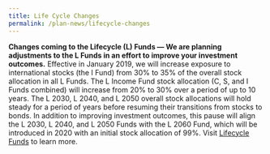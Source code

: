 ```yaml
---
title: Life Cycle Changes
permalink: /plan-news/lifecycle-changes
---
```

**Changes coming to the Lifecycle (L) Funds &#8212; We are planning adjustments to the L Funds in an effort to improve your investment outcomes.** Effective in January 2019, we will increase exposure to international stocks (the I Fund) from 30% to 35% of the overall stock allocation in all L Funds. The L Income Fund stock allocation (C, S, and I Funds combined) will increase from 20% to 30% over a period of up to 10 years. The L 2030, L 2040, and L 2050 overall stock allocations will hold steady for a period of years before resuming their transitions from stocks to bonds. In addition to improving investment outcomes, this pause will align the L 2030, L 2040, and L 2050 Funds with the L 2060 Fund, which will be introduced in 2020 with an initial stock allocation of 99%. Visit [Lifecycle Funds](/funds-lifecycle/) to learn more.

